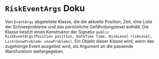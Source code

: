 # **`RiskEventArgs` Doku**
Von `EventArgs` abgeleitete Klasse, die die aktuelle Position, Zeit, eine Liste der Schneeprobleme und das persönliche Gefährdungslevel enthält. Die Klasse besitzt einen  Konstruktor der Signatur `public RiskEventArgs(Position position, DateTime time, RiskLevel riskLevel, List<SnowProblem> snowProblems)`. Ein Objekt dieser Klasse wird, wenn das zugehörige Event ausgelöst wird, als Argument an die passende Warnfunktion weitergegeben.